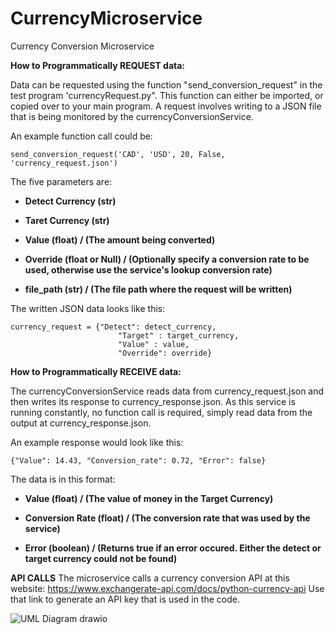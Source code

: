 # CurrencyMicroservice
Currency Conversion Microservice

**How to Programmatically REQUEST data:**

Data can be requested using the function "send_conversion_request" in the test program 'currencyRequest.py".
This function can either be imported, or copied over to your main program. A request involves writing to a JSON file that is being monitored by the currencyConversionService.

An example function call could be:

```
send_conversion_request('CAD', 'USD', 20, False, 'currency_request.json')
```

The five parameters are:

- **Detect Currency (str)**

- **Taret Currency (str)**

- **Value (float) / (The amount being converted)**

- **Override (float or Null) / (Optionally specify a conversion rate to be used, otherwise use the service's lookup conversion rate)**

- **file_path (str) / (The file path where the request will be written)**

The written JSON data looks like this:
```
currency_request = {"Detect": detect_currency,
                        "Target" : target_currency,
                        "Value" : value,
                        "Override": override}
```


**How to Programmatically RECEIVE data:**

The currencyConversionService reads data from currency_request.json and then writes its response to currency_response.json.
As this service is running constantly, no function call is required, simply read data from the output at currency_response.json.

An example response would look like this:
```
{"Value": 14.43, "Conversion_rate": 0.72, "Error": false}
```

The data is in this format:

- **Value (float) / (The value of money in the Target Currency)**

- **Conversion Rate (float) / (The conversion rate that was used by the service)**

- **Error (boolean) / (Returns true if an error occured. Either the detect or target currency could not be found)**


**API CALLS**
The microservice calls a currency conversion API at this website: https://www.exchangerate-api.com/docs/python-currency-api
Use that link to generate an API key that is used in the code.

![UML Diagram drawio](https://github.com/user-attachments/assets/72bb3a4a-20c6-4cd3-a2db-9d6d4caf8435)





